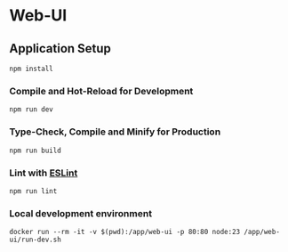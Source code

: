 # Web-UI

## Application Setup

```shell
npm install
```

### Compile and Hot-Reload for Development

```shell
npm run dev
```

### Type-Check, Compile and Minify for Production

```shell
npm run build
```

### Lint with [ESLint](https://eslint.org/)

```shell
npm run lint
```

### Local development environment

```shell
docker run --rm -it -v $(pwd):/app/web-ui -p 80:80 node:23 /app/web-ui/run-dev.sh
```